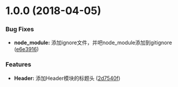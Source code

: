<a name="1.0.0"></a>
# 1.0.0 (2018-04-05)


### Bug Fixes

* **node_module:** 添加ignore文件，并吧node_module添加到gitignore ([e6e3916](https://github.com/Jasonwang911/justForGitTest/commit/e6e3916))


### Features

* **Header:** 添加Header模块的标题头 ([2d7540f](https://github.com/Jasonwang911/justForGitTest/commit/2d7540f))



